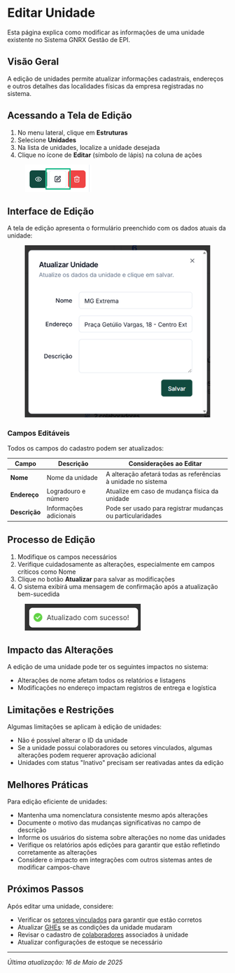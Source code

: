 # Editar Unidade

Esta página explica como modificar as informações de uma unidade existente no Sistema GNRX Gestão de EPI.

## Visão Geral

A edição de unidades permite atualizar informações cadastrais, endereços e outros detalhes das localidades físicas da empresa registradas no sistema.

## Acessando a Tela de Edição

1. No menu lateral, clique em **Estruturas**
2. Selecione **Unidades**
3. Na lista de unidades, localize a unidade desejada
4. Clique no ícone de **Editar** (símbolo de lápis) na coluna de ações

<figure><img src="../../.gitbook/assets/image (10) (1).png" alt=""><figcaption></figcaption></figure>

## Interface de Edição

A tela de edição apresenta o formulário preenchido com os dados atuais da unidade:

<figure><img src="../../.gitbook/assets/image (11).png" alt=""><figcaption></figcaption></figure>

### Campos Editáveis

Todos os campos do cadastro podem ser atualizados:

| Campo         | Descrição              | Considerações ao Editar                                       |
| ------------- | ---------------------- | ------------------------------------------------------------- |
| **Nome**      | Nome da unidade        | A alteração afetará todas as referências à unidade no sistema |
| **Endereço**  | Logradouro e número    | Atualize em caso de mudança física da unidade                 |
| **Descrição** | Informações adicionais | Pode ser usado para registrar mudanças ou particularidades    |

## Processo de Edição

1. Modifique os campos necessários
2. Verifique cuidadosamente as alterações, especialmente em campos críticos como Nome
3. Clique no botão **Atualizar** para salvar as modificações
4. O sistema exibirá uma mensagem de confirmação após a atualização bem-sucedida

<figure><img src="../../.gitbook/assets/image (12).png" alt=""><figcaption></figcaption></figure>

## Impacto das Alterações

A edição de uma unidade pode ter os seguintes impactos no sistema:

* Alterações de nome afetam todos os relatórios e listagens
* Modificações no endereço impactam registros de entrega e logística

## Limitações e Restrições

Algumas limitações se aplicam à edição de unidades:

* Não é possível alterar o ID da unidade
* Se a unidade possui colaboradores ou setores vinculados, algumas alterações podem requerer aprovação adicional
* Unidades com status "Inativo" precisam ser reativadas antes da edição

## Melhores Práticas

Para edição eficiente de unidades:

* Mantenha uma nomenclatura consistente mesmo após alterações
* Documente o motivo das mudanças significativas no campo de descrição
* Informe os usuários do sistema sobre alterações no nome das unidades
* Verifique os relatórios após edições para garantir que estão refletindo corretamente as alterações
* Considere o impacto em integrações com outros sistemas antes de modificar campos-chave

## Próximos Passos

Após editar uma unidade, considere:

* Verificar os [setores vinculados](../setores/listar-setores.md) para garantir que estão corretos
* Atualizar [GHEs](../ghe/) se as condições da unidade mudaram
* Revisar o cadastro de [colaboradores](../colaboradores/) associados à unidade
* Atualizar configurações de estoque se necessário

***

_Última atualização: 16 de Maio de 2025_
